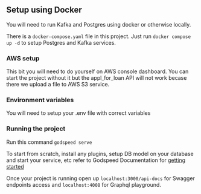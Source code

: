 ## Setup using Docker
You will need to run Kafka and Postgres using docker or otherwise locally.

There is a `docker-compose.yaml` file in this project. Just run `docker compose up -d` to setup Postgres and Kafka services.

### AWS setup
This bit you will need to do yourself on AWS console dashboard. You can start the project without it but the appl_for_loan API will not work becase there we upload a file to AWS S3 service. 

### Environment variables
You will need to setup your .env file with correct variables

### Running the project
Run this command
```godspeed serve```

To start from scratch, install any plugins, setup DB model on your database and start your service, etc refer to Godspeed Documentation for [getting started](https://docs.godspeed.systems/docs/getting_started/overview)

Once your project is running open up `localhost:3000/api-docs` for Swagger endpoints access and `localhost:4008` for Graphql playground.